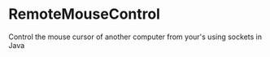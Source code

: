 # RemoteMouseControl
Control the mouse cursor of another computer from your's using sockets in Java
